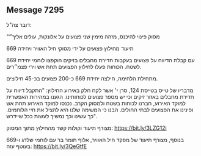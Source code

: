 ## Message 7295

דובר צה"ל:

"מסוק פינוי להיכנס, מזהה מימין שני פצועים על אלונקות, עולים אליך״

תיעוד מחילוץ פצועים על ידי מסוקי חיל האוויר ויחידה 669

עם קבלת הדיווח על פצועים בעקבות חדירת מחבלים בזיקים הוקפצו לוחמי יחידת 669 לשטח. הכוחות פעלו לחילוץ הפצועים תחת אש וירי פצמ״רים. 

מתחילת הלחימה, חילצה יחידת 669 כ-200 פצועים בכ-45 חילוצים. 

 מדבריו של טייס בטייסת 124, סרן י׳ אשר לקח חלק באירוע החילוץ:
"התקבל דיווח על חדירת מחבלים באזור זיקים וכי יש מספר פצועים לכוחותינו. הגענו במהירות האפשרית למוקד האירוע, חברנו לכוחות בשטח ולמסוק הקרב. נכנסו למוקד האירוע תחת אש ופינינו את הפצועים לבתי החולים. הבנו כי המשימה שלנו היא להציל את חיי הלוחמים. כך עשינו וכך נמשיך לעשות ככל שיידרש".

מצורף תיעוד וקולות קשר מהחילוץ מתוך המסוק: https://bit.ly/3LZG12i

בנוסף, מצורף תיעוד של מפקד חיל האוויר, אלוף תומר בר עם לוחמי שלדג ו-669 בעוטף עזה: https://bit.ly/3QeGtfE

